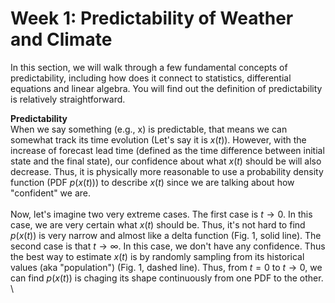 # Week 1: Predictability of Weather and Climate

In this section, we will walk through a few fundamental concepts of predictability, including how does it connect to statistics, differential equations and linear algebra. You will find out the definition of predictability is relatively straightforward. 

__Predictability__
\
When we say something (e.g., x) is predictable, that means we can somewhat track its time evolution (Let's say it is $x(t)$). However, with the increase of forecast lead time (defined as the time difference between initial state and the final state), our confidence about what $x(t)$ should be will also decrease. Thus, it is physically more reasonable to use a probability density function (PDF $p(x(t))$) to describe $x(t)$ since we are talking about how "confident" we are. 
\
\
Now, let's imagine two very extreme cases. The first case is $t\rightarrow 0$. In this case, we are very certain what $x(t)$ should be. Thus, it's not hard to find $p(x(t))$ is very narrow and almost like a delta function (Fig. 1, solid line). The second case is that $t\rightarrow \infty$. In this case, we don't have any confidence. Thus the best way to estimate $x(t)$ is by randomly sampling from its historical values (aka "population") (Fig. 1, dashed line). Thus, from $t=0$ to $t\rightarrow 0$, we can find $p(x(t))$ is chaging its shape continuously from one PDF to the other.
\
\
   

